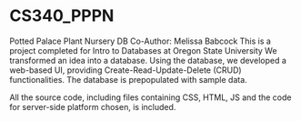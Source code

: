 # CS340_PPPN
Potted Palace Plant Nursery DB
Co-Author: Melissa Babcock
This is a project completed for Intro to Databases at Oregon State University
We transformed an idea into a database. Using the database, we developed a web-based UI, providing Create-Read-Update-Delete (CRUD) functionalities. 
The database is prepopulated with sample data.

All the source code, including files containing CSS, HTML, JS and the code for server-side platform chosen, is included. 

